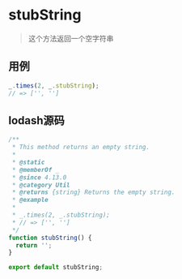 # stubString

> 这个方法返回一个空字符串

## 用例

```js
_.times(2, _.stubString);
// => ['', '']
```

## lodash源码

```js
/**
 * This method returns an empty string.
 *
 * @static
 * @memberOf _
 * @since 4.13.0
 * @category Util
 * @returns {string} Returns the empty string.
 * @example
 *
 * _.times(2, _.stubString);
 * // => ['', '']
 */
function stubString() {
  return '';
}

export default stubString;
```
